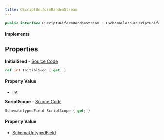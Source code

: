 ```yaml
---
title: CScriptUniformRandomStream
---
```


```csharp
public interface CScriptUniformRandomStream : ISchemaClass<CScriptUniformRandomStream>, ISchemaField, ISchemaClass, INativeHandle
```

#### Implements

## Properties

**InitialSeed** - [Source Code](https://github.com/swiftly-solution/swiftlys2/blob/master/managed/src/SwiftlyS2.Generated/Schemas/Interfaces/CScriptUniformRandomStream.cs#L19)

```csharp
ref int InitialSeed { get; }
```

#### Property Value

- [int](https://learn.microsoft.com/dotnet/api/system.int32)

**ScriptScope** - [Source Code](https://github.com/swiftly-solution/swiftlys2/blob/master/managed/src/SwiftlyS2.Generated/Schemas/Interfaces/CScriptUniformRandomStream.cs#L17)

```csharp
SchemaUntypedField ScriptScope { get; }
```

#### Property Value

- [SchemaUntypedField](/docs/api/shared/schemas/schemauntypedfield)

